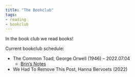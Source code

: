 ```yaml
---
title: "The Bookclub"
tags:
- reading
- bookclub
---
```


In the book club we read books!

Current bookclub schedule:
- The Common Toad, George Orwell (1946) – 2022.07.04
	- [Brin’s Notes](bookclub/toad_brin.md)
- We Had To Remove This Post, Hanna Bervoets (2022)